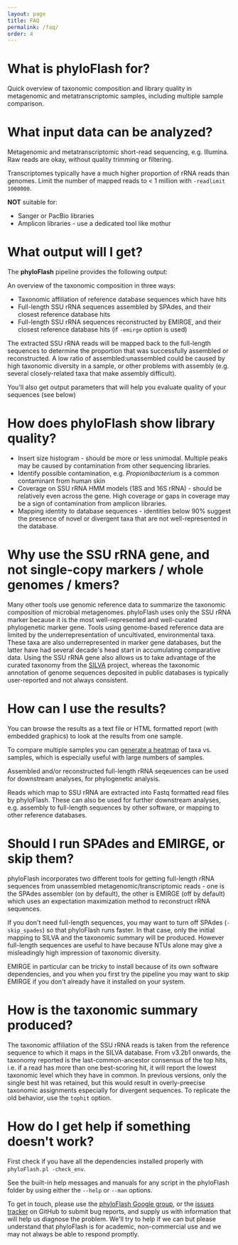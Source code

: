 ```yaml
---
layout: page
title: FAQ
permalink: /faq/
order: 4
---
```


# What is phyloFlash for?

Quick overview of taxonomic composition and library quality in metagenomic and metatranscriptomic samples, including multiple sample comparison.

# What input data can be analyzed?

Metagenomic and metatranscriptomic short-read sequencing, e.g. Illumina. Raw reads are okay, without quality trimming or filtering.

Transcriptomes typically have a much higher proportion of rRNA reads than genomes. Limit the number of mapped reads to < 1 million with `-readlimit 1000000`.

**NOT** suitable for:
 - Sanger or PacBio libraries
 - Amplicon libraries - use a dedicated tool like mothur

# What output will I get?

The **phyloFlash** pipeline provides the following output:

An overview of the taxonomic composition in three ways:
 - Taxonomic affiliation of reference database sequences which have hits
 - Full-length SSU rRNA sequences assembled by SPAdes, and their closest reference database hits
 - Full-length SSU rRNA sequences reconstructed by EMIRGE, and their closest reference database hits (if `-emirge` option is used)

The extracted SSU rRNA reads will be mapped back to the full-length sequences to determine the proportion that was successfully assembled or reconstructed. A low ratio of assembled:unassembled could be caused by high taxonomic diversity in a sample, or other problems with assembly (e.g. several closely-related taxa that make assembly difficult).

You'll also get output parameters that will help you evaluate quality of your sequences (see below)

# How does phyloFlash show library quality?

 - Insert size histogram - should be more or less unimodal. Multiple peaks may be caused by contamination from other sequencing libraries.
 - Identify possible contamination, e.g. *Propionibacterium* is a common contaminant from human skin
 - Coverage on SSU rRNA HMM models (18S and 16S rRNA) - should be relatively even across the gene. High coverage or gaps in coverage may be a sign of contamination from amplicon libraries.
 - Mapping identity to database sequences - identities below 90% suggest the presence of novel or divergent taxa that are not well-represented in the database.

# Why use the SSU rRNA gene, and not single-copy markers / whole genomes / kmers?

Many other tools use genomic reference data to summarize the taxonomic composition of microbial metagenomes. phyloFlash uses only the SSU rRNA marker because it is the most well-represented and well-curated phylogenetic marker gene. Tools using genome-based reference data are limited by the underrepresentation of uncultivated, environmental taxa. These taxa are also underrepresented in marker gene databases, but the latter have had several decade's head start in accumulating comparative data. Using the SSU rRNA gene also allows us to take advantage of the curated taxonomy from the [SILVA](https://www.arb-silva.de/) project, whereas the taxonomic annotation of genome sequences deposited in public databases is typically user-reported and not always consistent.

# How can I use the results?

You can browse the results as a text file or HTML formatted report (with embedded graphics) to look at the results from one sample.

To compare multiple samples you can [generate a heatmap](multiple-samples.md) of taxa vs. samples, which is especially useful with large numbers of samples.

Assembled and/or reconstructed full-length rRNA seqeuences can be used for downstream analyses, for phylogenetic analysis.

Reads which map to SSU rRNA are extracted into Fastq formatted read files by phyloFlash. These can also be used for further downstream analyses, e.g. assembly to full-length sequences by other software, or mapping to other reference databases.

# Should I run SPAdes and EMIRGE, or skip them?

phyloFlash incorporates two different tools for getting full-length rRNA sequences from unassembled metagenomic/transcriptomic reads - one is the SPAdes assembler (on by default), the other is EMIRGE (off by default) which uses an expectation maximization method to reconstruct rRNA sequences.

If you don't need full-length sequences, you may want to turn off SPAdes (`-skip_spades`) so that phyloFlash runs faster. In that case, only the initial mapping to SILVA and the taxonomic summary will be produced. However full-length sequences are useful to have because NTUs alone may give a misleadingly high impression of taxonomic diversity.

EMIRGE in particular can be tricky to install because of its own software dependencies, and you when you first try the pipeline you may want to skip EMIRGE if you don't already have it installed on your system.

# How is the taxonomic summary produced?

The taxonomic affiliation of the SSU rRNA reads is taken from the reference sequence to which it maps in the SILVA database. From v3.2b1 onwards, the taxonomy reported is the last-common-ancestor consensus of the top hits, i.e. if a read has more than one best-scoring hit, it will report the lowest taxonomic level which they have in common. In previous versions, only the single best hit was retained, but this would result in overly-preecise taxonomic assignments especially for divergent sequences. To replicate the old behavior, use the `tophit` option.

# How do I get help if something doesn't work?

First check if you have all the dependencies installed properly with `phyloFlash.pl -check_env`.

See the built-in help messages and manuals for any script in the phyloFlash folder by using either the `--help` or `--man` options.

To get in touch, please use the [phyloFlash Google group](https://groups.google.com/forum/#!forum/phyloflash), or the [issues tracker](https://github.com/HRGV/phyloFlash/issues) on GitHub to submit bug reports, and supply us with information that will help us diagnose the problem. We'll try to help if we can but please understand that phyloFlash is for academic, non-commercial use and we may not always be able to respond promptly.
